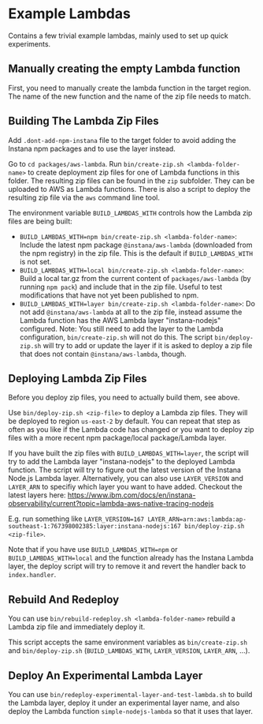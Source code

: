 Example Lambdas
===============

Contains a few trivial example lambdas, mainly used to set up quick experiments.

Manually creating the empty Lambda function
-------------------------------------------

First, you need to manually create the lambda function in the target region. 
The name of the new function and the name of the zip file needs to match.


Building The Lambda Zip Files
-----------------------------

Add `.dont-add-npm-instana` file to the target folder to avoid adding the Instana npm packages and to use the layer instead.

Go to `cd packages/aws-lambda`.
Run `bin/create-zip.sh <lambda-folder-name>` to create deployment zip files for one of Lambda functions in this folder. The resulting zip files can be found in the `zip` subfolder. They can be uploaded to AWS as Lambda functions. There is also a script to deploy the resulting zip file via the `aws` command line tool.

The environment variable `BUILD_LAMBDAS_WITH` controls how the Lambda zip files are being built:

- `BUILD_LAMBDAS_WITH=npm bin/create-zip.sh <lambda-folder-name>`: Include the latest npm package `@instana/aws-lambda` (downloaded from the npm registry) in the zip file. This is the default if `BUILD_LAMBDAS_WITH` is not set.
- `BUILD_LAMBDAS_WITH=local bin/create-zip.sh <lambda-folder-name>`: Build a local tar.gz from the current content of `packages/aws-lambda` (by running `npm pack`) and include that in the zip file. Useful to test modifications that have not yet been published to npm.
- `BUILD_LAMBDAS_WITH=layer bin/create-zip.sh <lambda-folder-name>`: Do not add `@instana/aws-lambda` at all to the zip file, instead assume the Lambda function has the AWS Lambda layer "instana-nodejs" configured. Note: You still need to add the layer to the Lambda configuration, `bin/create-zip.sh` will not do this. The script `bin/deploy-zip.sh` will try to add or update the layer if it is asked to deploy a zip file that does not contain `@instana/aws-lambda`, though.


Deploying Lambda Zip Files
--------------------------

Before you deploy zip files, you need to actually build them, see above.

Use `bin/deploy-zip.sh <zip-file>` to deploy a Lambda zip files. They will be deployed to region `us-east-2` by default. You can repeat that step as often as you like if the Lambda code has changed or you want to deploy zip files with a more recent npm package/local package/Lambda layer.

If you have built the zip files with `BUILD_LAMBDAS_WITH=layer`, the script will try to add the Lambda layer "instana-nodejs" to the deployed Lambda function. The script will try to figure out the latest version of the Instana Node.js Lambda layer. Alternatively, you can also use `LAYER_VERSION` and `LAYER_ARN` to specifiy which layer you want to have added. Checkout the latest layers here: https://www.ibm.com/docs/en/instana-observability/current?topic=lambda-aws-native-tracing-nodejs

E.g. run something like `LAYER_VERSION=167 LAYER_ARN=arn:aws:lambda:ap-southeast-1:767398002385:layer:instana-nodejs:167 bin/deploy-zip.sh <zip-file>`.

Note that if you have use `BUILD_LAMBDAS_WITH=npm` or `BUILD_LAMBDAS_WITH=local` and the function already has the Instana Lambda layer, the deploy script will try to remove it and revert the handler back to `index.handler`.

Rebuild And Redeploy
--------------------
You can use `bin/rebuild-redeploy.sh <lambda-folder-name>` rebuild a Lambda zip file and immediately deploy it.

This script accepts the same environment variables as `bin/create-zip.sh` and `bin/deploy-zip.sh` (`BUILD_LAMBDAS_WITH`, `LAYER_VERSION`, `LAYER_ARN`, ...).

Deploy An Experimental Lambda Layer
-----------------------------------

You can use `bin/redeploy-experimental-layer-and-test-lambda.sh` to build the Lambda layer, deploy it under an experimental layer name, and also deploy the Lambda function `simple-nodejs-lambda` so that it uses that layer.
